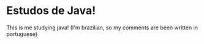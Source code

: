 # Estudos de Java!
 This is me studying java! (I'm brazilian, so my comments are been written in portuguese)
